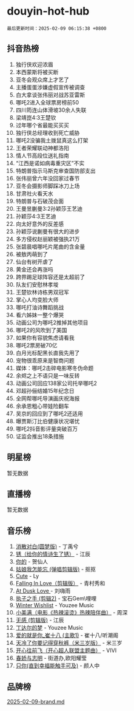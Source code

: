 # douyin-hot-hub

`最后更新时间：2025-02-09 06:15:38 +0800`

## 抖音热榜

1. 独行侠欢迎浓眉
1. 本西蒙斯将被买断
1. 亚冬会观众席上才艺了
1. 主播蛋蛋涉嫌虚假宣传被调查
1. 白大拿谈张伟丽对战苏亚雷斯
1. 哪吒2进入全球票房榜前50
1. 四川筠连山体滑坡30余人失联
1. 梁靖崑4:3王楚钦
1. 过年哪个省最能买买买
1. 独行侠总经理收到死亡威胁
1. 哪吒2没骗我土拨鼠真这么打架
1. 王者荣耀联动神都洛阳
1. 情人节高段位送礼指南
1. “江西是诺如病毒重灾区”不实
1. 特朗普指示马斯克审查国防部支出
1. 张伟丽曾六年没回家过春节
1. 亚冬会摄影师脚踩冰刀上场
1. 甘肃社火看天水
1. 特朗普与石破茂会面
1. 王曼昱蒯曼3:2孙颖莎王艺迪
1. 孙颖莎4:3王艺迪
1. 向太好意外的反差感
1. 孙颖莎说蒯曼有很大的进步
1. 多方侵权赵丽颖被强执21万
1. 张碧晨唱哪吒片尾曲的含金量
1. 被敖丙萌到了
1. 仙台有树开虐了
1. 黄金还会再涨吗
1. 跨界踢足球阵容还是太超前了
1. 队友们安慰林孝埈
1. 王楚钦林诗栋男双冠军
1. 掌心人均变脸大师
1. 哪吒打油诗舞蹈挑战
1. 看六姊妹一整个爆哭
1. 动画公司为哪吒2推掉其他项目
1. 哪吒2的风吹到了美国
1. 如果你有容貌焦虑请看我
1. 哪吒2票房破70亿
1. 白月光标配黑长直我先用了
1. 宠物很乖原来是智商问题
1. 媒体：哪吒2击碎电影寒冬伪命题
1. 余烬之上不语只是一味反转
1. 动画公司回应138家公司托举哪吒2
1. 邓超孙俪结婚15年纪念日
1. 全网帮哪吒导演画庆祝海报
1. 余承恩粗心带娃险翻车
1. 吴京的回应到了哪吒2还适用
1. 曝贾斯汀比伯健康状况堪忧
1. 哪吒2抖音影评量突破百万
1. 证监会推出18条措施

## 明星榜

暂无数据

## 直播榜

暂无数据

## 音乐榜

1. [消散对白(圆梦版)](https://sf5-hl-cdn-tos.douyinstatic.com/obj/tos-cn-ve-2774/og4jB5I5IizzoZVAAAzWgBMAsMDWoArfwBOiFs) - 丁禹兮
1. [锈（给你的情诗生了锈）](https://sf5-hl-cdn-tos.douyinstatic.com/obj/tos-cn-ve-2774/o8a1PBtVqIYbPEGK6e5A4egedVMdm3fCIz6bbE) - 江辰
1. [你的](https://sf5-hl-cdn-tos.douyinstatic.com/obj/tos-cn-ve-2774/oYuIeKf42jB7sEV6B2upMdpYAgfrQWj0FeRegh) - 贺仙人
1. [姑娘我怎能忘 (弹唱剪辑版)](https://sf5-hl-cdn-tos.douyinstatic.com/obj/tos-cn-ve-2774/okamwrBGEMz6illuEofAsMV4yzF5tVWbBiA5AI) - 抠抠
1. [Cute](https://sf5-hl-cdn-tos.douyinstatic.com/obj/tos-cn-ve-2774/o4IbIzHWKAAB4wsS5qMBRiiAlEBGTpQRNfFvuo) - Ly
1. [Falling In Love（剪辑版）](https://sf5-hl-cdn-tos.douyinstatic.com/obj/tos-cn-ve-2774/o8ajpA8zzgBPahbBIO8AcKGBLJezFCRd1wfP9f) - 青村秀和
1. [ At Dusk  Love ](https://sf5-hl-cdn-tos.douyinstatic.com/obj/tos-cn-ve-2774/o8CrpCf5CaYgI4ZrtQgMQAFEfuGqNnRSDQAPBc) - 刘嗨雨
1. [执子之手 (剪辑2)](https://sf5-hl-cdn-tos.douyinstatic.com/obj/tos-cn-ve-2774/oUoZLQjCc31XzqsBnBQUNgeKtYPBcgbFDwtfcu) - 宝石Gem\哩哩
1. [Winter Wishlist](https://sf5-hl-cdn-tos.douyinstatic.com/obj/tos-cn-ve-2774/oIIgUOeamCFCVAzxN6MFRLIBlLGpUqQxeeHrLE) - Youzee Music
1. [小美满（电影《热辣滚烫》热辣陪伴曲）](https://sf5-hl-cdn-tos.douyinstatic.com/obj/tos-cn-ve-2774/o0GAn2lSgfZIDUgtevCGDQYnFg4CwnrBaxbTZL) - 周深
1. [无感 (剪辑版)](https://sf3-cdn-tos.douyinstatic.com/obj/tos-cn-ve-2774/o0eIsUzJBDlQaQFC5OFlgbMEZC1TFYBftOBn6p) - 江辰
1. [丁达尔的梦](https://sf5-hl-cdn-tos.douyinstatic.com/obj/tos-cn-ve-2774/oMU3WirUZBVQkAC9ccG5P2IQirziZM2RTInUY) - Youzee Music
1. [爱的就是你_崔十八 (主歌1)](https://sf6-cdn-tos.douyinstatic.com/obj/tos-cn-ve-2774/oI5BO5DhFZ6UTcNCnZaOCBLtZ7WIMQGfgnXf5E) - 崔十八/听潮阁
1. [天冷了你要记得穿秋裤（米三岁版）](https://sf5-hl-cdn-tos.douyinstatic.com/obj/tos-cn-ve-2774/oQlIwVIDWiZ6BQilAorS7MA0AgCkQDvcZAdm1) - 米三岁
1. [开心往前飞（开心超人联盟主题曲）](https://sf5-hl-cdn-tos.douyinstatic.com/obj/tos-cn-ve-2774/9d8fb7c82cf1421fb93a9fe925275e0a) - VIVI
1. [春娇与志明](https://sf5-hl-cdn-tos.douyinstatic.com/obj/tos-cn-ve-2774/e530d8fceb7044b39707d7f9ff54add1) - 街道办,欧阳耀莹
1. [只你(直到幸福能触手可及)](https://sf5-hl-cdn-tos.douyinstatic.com/obj/tos-cn-ve-2774/o0lBkRDzFTeaVSUz3ZZSCBVtZ5DIMQGfgmEAuE) - 颜人中

## 品牌榜

[2025-02-09-brand.md](2025-02-09-brand.md)
